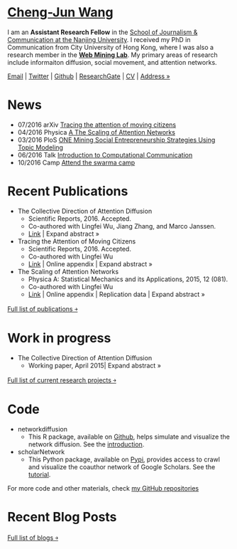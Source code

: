 # [Cheng-Jun Wang](http://chengjun.github.io)

I am an **Assistant Research Fellow** in the [School of Journalism & Communication at the Nanjing University](http://jc.nju.edu.cn/index.php). I received my PhD in Communication from City University of Hong Kong, where I was also a research member in the **[Web Mining Lab](weblab.com.cityu.edu.hk)**. My primary areas of research include informaiton diffusion, social movement, and attention networks.

[Email](wangchengjun@nju.educn) | [Twitter](https://twitter.com/ChengJunWang) | [Github](http://github.com/chengjun) | [ResearchGate](https://www.researchgate.net/profile/Cheng_Jun_Wang)  | [CV](http://chengjun.github.io/cv/) | [Address »](http://j.map.baidu.com/3hx5j)


# News

* 07/2016 arXiv [Tracing the attention of moving citizens](https://arxiv.org/abs/1605.08492)
* 04/2016 Physica [A The Scaling of Attention Networks](http://dx.doi.org/10.1016/j.physa.2015.12.081)
* 03/2016 PloS [ONE Mining Social Entrepreneurship Strategies Using Topic Modeling](http://dx.doi.org/10.1371/journal.pone.0151342)
* 06/2016 Talk [Introduction to Computational Communication](http://xinchuan.njnu.edu.cn/doc-33-16-view-1630.aspx)
* 10/2016 Camp [Attend the swarma camp](http://xinchuan.njnu.edu.cn/doc-33-16-view-1630.aspx)

# Recent Publications

* The Collective Direction of Attention Diffusion
  - Scientific Reports, 2016. Accepted.
  - Co-authored with Lingfei Wu, Jiang Zhang, and Marco Janssen.
  - [Link](http://www.nature.com/articles/srep34059) | Expand abstract »
* Tracing the Attention of Moving Citizens
  - Scientific Reports, 2016. Accepted.
  - Co-authored with Lingfei Wu
  - [Link](http://www.nature.com/articles/srep33103) | Online appendix | Expand abstract »
* The Scaling of Attention Networks
  - Physica A: Statistical Mechanics and its Applications, 2015, 12 (081).
  - Co-authored with Lingfei Wu
  - [Link](http://dx.doi.org/10.1016/j.physa.2015.12.081) | Online appendix | Replication data | Expand abstract »

[Full list of publications ￫](http://chengjun.github.io/cv/index.html)

# Work in progress

* The Collective Direction of Attention Diffusion
  - Working paper, April 2015| Expand abstract »

[Full list of current research projects ￫](http://chengjun.github.io/cv/#research-project)

# Code

* networkdiffusion
  - This R package, available on [Github](https://github.com/chengjun/networkdiffusion), helps simulate and visualize the network diffusion. See the [introduction](https://github.com/chengjun/networkdiffusion).
* scholarNetwork
  - This Python package, available on [Pypi](https://pypi.python.org/pypi/scholarNetwork/), provides access to crawl and visualize the coauthor network of Google Scholars. See the [tutorial](https://github.com/chengjun/scholarNetwork).

For more code and other materials, check [my GitHub repositories](https://github.com/chengjun/)

# Recent Blog Posts

[Full list of blogs ￫](http://computational-communication.com/portfolio/wangchengjun/)
